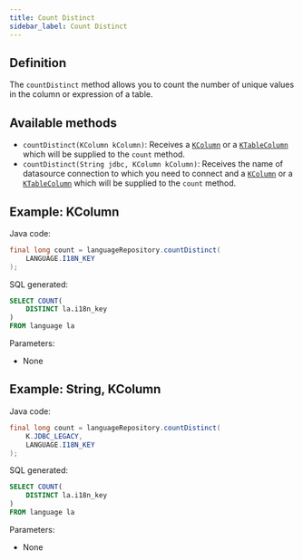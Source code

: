 ```yaml
---
title: Count Distinct
sidebar_label: Count Distinct
---
```


## Definition

The `countDistinct` method allows you to count the number of unique values in the column or expression of a table.

## Available methods

- `countDistinct(KColumn kColumn)`: Receives a [`KColumn`](/docs/misc/select-list-values#2-kcolumn) or a [`KTableColumn`](/docs/misc/select-list-values#1-ktablecolumn) which will be supplied to the `count` method.
- `countDistinct(String jdbc, KColumn kColumn)`: Receives the name of datasource connection to which you need to connect and a [`KColumn`](/docs/misc/select-list-values#2-kcolumn) or a [`KTableColumn`](/docs/misc/select-list-values#1-ktablecolumn) which will be supplied to the `count` method.

## Example: KColumn

Java code:

```java
final long count = languageRepository.countDistinct(
    LANGUAGE.I18N_KEY
);
```

SQL generated:

```sql
SELECT COUNT(
    DISTINCT la.i18n_key
)
FROM language la
```

Parameters:

- None

## Example: String, KColumn

Java code:

```java
final long count = languageRepository.countDistinct(
    K.JDBC_LEGACY,
    LANGUAGE.I18N_KEY
);
```

SQL generated:

```sql
SELECT COUNT(
    DISTINCT la.i18n_key
)
FROM language la
```

Parameters:

- None